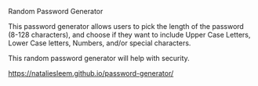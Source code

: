 Random Password Generator

This password generator allows users to pick the length of the password (8-128 characters), and choose if they want to include Upper Case Letters, Lower Case letters, Numbers, and/or special characters.

This random password generator will help with security.




https://nataliesleem.github.io/password-generator/